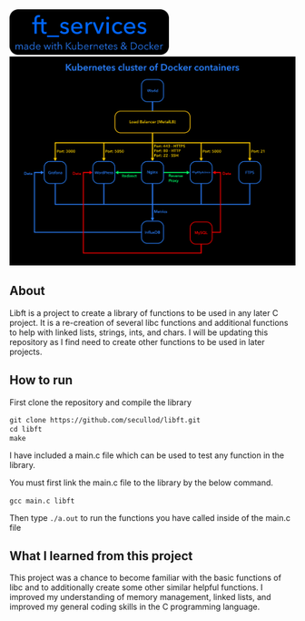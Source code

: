 <img src="ft_services.png" width="281" height="80">
<img src="ft_servicesdetails.png">

## About
Libft is a project to create a library of functions to be used in any later C project. It is a re-creation of several libc functions and additional functions to help with linked lists, strings, ints, and chars. I will be updating this repository as I find need to create other functions to be used in later projects.

## How to run

First clone the repository and compile the library

    git clone https://github.com/secullod/libft.git
    cd libft
    make

I have included a main.c file which can be used to test any function in the library.

You must first link the main.c file to the library by the below command.

`gcc main.c libft`<br>

Then type `./a.out` to run the functions you have called inside of the main.c file

## What I learned from this project

This project was a chance to become familiar with the basic functions of libc and to additionally create some other similar helpful functions. I improved my understanding of memory management, linked lists, and improved my general coding skills in the C programming language.